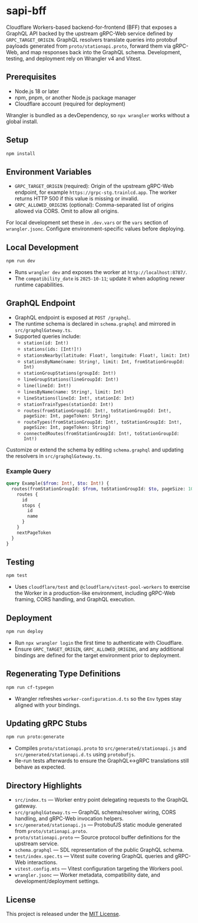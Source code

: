 # sapi-bff

Cloudflare Workers-based backend-for-frontend (BFF) that exposes a GraphQL API backed by the upstream gRPC-Web service defined by `GRPC_TARGET_ORIGIN`. GraphQL resolvers translate queries into protobuf payloads generated from `proto/stationapi.proto`, forward them via gRPC-Web, and map responses back into the GraphQL schema. Development, testing, and deployment rely on Wrangler v4 and Vitest.

## Prerequisites
- Node.js 18 or later
- npm, pnpm, or another Node.js package manager
- Cloudflare account (required for deployment)

Wrangler is bundled as a devDependency, so `npx wrangler` works without a global install.

## Setup
```bash
npm install
```

## Environment Variables
- `GRPC_TARGET_ORIGIN` (required): Origin of the upstream gRPC-Web endpoint, for example `https://grpc-stg.trainlcd.app`. The worker returns HTTP 500 if this value is missing or invalid.
- `GRPC_ALLOWED_ORIGINS` (optional): Comma-separated list of origins allowed via CORS. Omit to allow all origins.

For local development set these in `.dev.vars` or the `vars` section of `wrangler.jsonc`. Configure environment-specific values before deploying.

## Local Development
```bash
npm run dev
```
- Runs `wrangler dev` and exposes the worker at `http://localhost:8787/`.
- The `compatibility_date` is `2025-10-11`; update it when adopting newer runtime capabilities.

## GraphQL Endpoint
- GraphQL endpoint is exposed at `POST /graphql`.
- The runtime schema is declared in `schema.graphql` and mirrored in `src/graphqlGateway.ts`.
- Supported queries include:
  - `station(id: Int!)`
  - `stations(ids: [Int!]!)`
  - `stationsNearby(latitude: Float!, longitude: Float!, limit: Int)`
  - `stationsByName(name: String!, limit: Int, fromStationGroupId: Int)`
  - `stationGroupStations(groupId: Int!)`
  - `lineGroupStations(lineGroupId: Int!)`
  - `line(lineId: Int!)`
  - `linesByName(name: String!, limit: Int)`
  - `lineStations(lineId: Int!, stationId: Int)`
  - `stationTrainTypes(stationId: Int!)`
  - `routes(fromStationGroupId: Int!, toStationGroupId: Int!, pageSize: Int, pageToken: String)`
  - `routeTypes(fromStationGroupId: Int!, toStationGroupId: Int!, pageSize: Int, pageToken: String)`
  - `connectedRoutes(fromStationGroupId: Int!, toStationGroupId: Int!)`

Customize or extend the schema by editing `schema.graphql` and updating the resolvers in `src/graphqlGateway.ts`.

### Example Query
```graphql
query Example($from: Int!, $to: Int!) {
  routes(fromStationGroupId: $from, toStationGroupId: $to, pageSize: 10) {
    routes {
      id
      stops {
        id
        name
      }
    }
    nextPageToken
  }
}
```

## Testing
```bash
npm test
```
- Uses `cloudflare/test` and `@cloudflare/vitest-pool-workers` to exercise the Worker in a production-like environment, including gRPC-Web framing, CORS handling, and GraphQL execution.

## Deployment
```bash
npm run deploy
```
- Run `npx wrangler login` the first time to authenticate with Cloudflare.
- Ensure `GRPC_TARGET_ORIGIN`, `GRPC_ALLOWED_ORIGINS`, and any additional bindings are defined for the target environment prior to deployment.

## Regenerating Type Definitions
```bash
npm run cf-typegen
```
- Wrangler refreshes `worker-configuration.d.ts` so the `Env` types stay aligned with your bindings.

## Updating gRPC Stubs
```bash
npm run proto:generate
```
- Compiles `proto/stationapi.proto` to `src/generated/stationapi.js` and `src/generated/stationapi.d.ts` using `protobufjs`.
- Re-run tests afterwards to ensure the GraphQL↔gRPC translations still behave as expected.

## Directory Highlights
- `src/index.ts` — Worker entry point delegating requests to the GraphQL gateway.
- `src/graphqlGateway.ts` — GraphQL schema/resolver wiring, CORS handling, and gRPC-Web invocation helpers.
- `src/generated/stationapi.js` — ProtobufJS static module generated from `proto/stationapi.proto`.
- `proto/stationapi.proto` — Source protocol buffer definitions for the upstream service.
- `schema.graphql` — SDL representation of the public GraphQL schema.
- `test/index.spec.ts` — Vitest suite covering GraphQL queries and gRPC-Web interactions.
- `vitest.config.mts` — Vitest configuration targeting the Workers pool.
- `wrangler.jsonc` — Worker metadata, compatibility date, and development/deployment settings.

## License
This project is released under the [MIT License](LICENSE).

